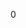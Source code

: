 <div id="_u_i_mouse_detector_8h_source">

</div>

<span id="_u_i_mouse_detector_8h_source"
label="_u_i_mouse_detector_8h_source"></span>

<div class="DoxyCode">

0

</div>
